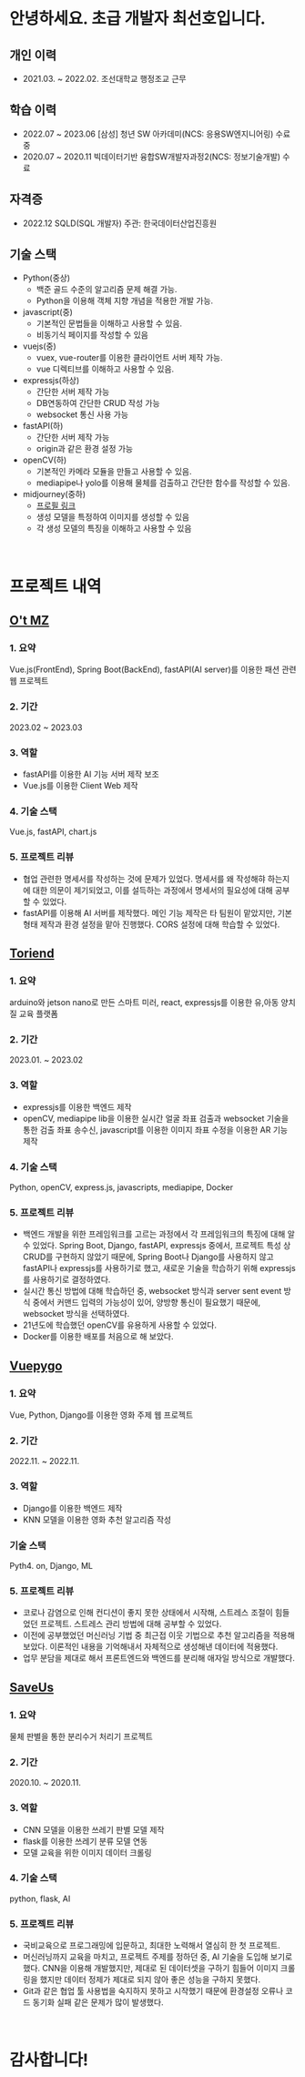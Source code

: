 # 안녕하세요. 초급 개발자 최선호입니다.

## 개인 이력
- 2021.03. ~ 2022.02. 조선대학교 행정조교 근무  

## 학습 이력
- 2022.07 ~ 2023.06 [삼성] 청년 SW 아카데미(NCS: 응용SW엔지니어링) 수료중
- 2020.07 ~ 2020.11 빅데이터기반 융합SW개발자과정2(NCS: 정보기술개발) 수료

## 자격증
- 2022.12 SQLD(SQL 개발자) 주관: 한국데이터산업진흥원

## 기술 스택
- Python(중상)
    - 백준 골드 수준의 알고리즘 문제 해결 가능.
    - Python을 이용해 객체 지향 개념을 적용한 개발 가능.
- javascript(중)
    - 기본적인 문법들을 이해하고 사용할 수 있음.
    - 비동기식 페이지를 작성할 수 있음
- vuejs(중)
    - vuex, vue-router를 이용한 클라이언트 서버 제작 가능.
    - vue 디렉티브를 이해하고 사용할 수 있음.
- expressjs(하상)
    - 간단한 서버 제작 가능
    - DB연동하여 간단한 CRUD 작성 가능
    - websocket 통신 사용 가능
- fastAPI(하)
    - 간단한 서버 제작 가능
    - origin과 같은 환경 설정 가능
- openCV(하)
    - 기본적인 카메라 모듈을 만들고 사용할 수 있음.
    - mediapipe나 yolo를 이용해 물체를 검출하고 간단한 함수를 작성할 수 있음.
- midjourney(중하)
    - [프로필 링크](https://www.midjourney.com/app/users/a7ca0eb7-e838-4dee-942e-c0c0eb78cf59/)
    - 생성 모델을 특정하여 이미지를 생성할 수 있음
    - 각 생성 모델의 특징을 이해하고 사용할 수 있음

<br>

# 프로젝트 내역

<!-- ## [Don Keeper]()

### 1. 요약
Vue.js(FrontEnd), Spring Boot(BackEnd)를 이용한 가계부 웹 앱 프로젝트

### 2. 기간
2023.02 ~ 2023.03

### 3. 역할
- 팀장
- 프로젝트 일정 관리 및 진도 체크
- Vue.js를 이용한 Client Web 제작

### 4. 기술 스택
Vue.js

### 5. 프로젝트 리뷰
- 
- 
-  -->


## [O't MZ](https://github.com/preferchoi/OtMZ)

### 1. 요약
Vue.js(FrontEnd), Spring Boot(BackEnd), fastAPI(AI server)를 이용한 패션 관련 웹 프로젝트

### 2. 기간
2023.02 ~ 2023.03

### 3. 역할
- fastAPI를 이용한 AI 기능 서버 제작 보조
- Vue.js를 이용한 Client Web 제작

### 4. 기술 스택
Vue.js, fastAPI, chart.js

### 5. 프로젝트 리뷰
- 협업 관련한 명세서를 작성하는 것에 문제가 있었다. 명세서를 왜 작성해햐 하는지에 대한 의문이 제기되었고, 이를 설득하는 과정에서 명세서의 필요성에 대해 공부할 수 있었다.
- fastAPI를 이용해 AI 서버를 제작했다. 메인 기능 제작은 타 팀원이 맡았지만, 기본 형태 제작과 환경 설정을 맡아 진행했다. CORS 설정에 대해 학습할 수 있었다.

## [Toriend](https://github.com/preferchoi/Toriends)

### 1. 요약
arduino와 jetson nano로 만든 스마트 미러, react, expressjs를 이용한 유,아동 양치질 교육 플랫폼

### 2. 기간
2023.01. ~ 2023.02

### 3. 역할
- expressjs를 이용한 백엔드 제작
- openCV, mediapipe lib을 이용한 실시간 얼굴 좌표 검출과 websocket 기술을 통한 검출 좌표 송수신, javascript를 이용한 이미지 좌표 수정을 이용한 AR 기능 제작

### 4. 기술 스택
Python, openCV, express.js, javascripts, mediapipe, Docker

### 5. 프로젝트 리뷰
- 백엔드 개발을 위한 프레임워크를 고르는 과정에서 각 프레임워크의 특징에 대해 알 수 있었다. Spring Boot, Django, fastAPI, expressjs 중에서, 프로젝트 특성 상 CRUD를 구현하지 않았기 때문에, Spring Boot나 Django를 사용하지 않고 fastAPI나 expressjs를 사용하기로 했고, 새로운 기술을 학습하기 위해 expressjs를 사용하기로 결정하였다.
- 실시간 통신 방법에 대해 학습하던 중, websocket 방식과 server sent event 방식 중에서 커맨드 입력의 가능성이 있어, 양방향 통신이 필요했기 때문에, websocket 방식을 선택하였다. 
- 21년도에 학습했던 openCV를 유용하게 사용할 수 있었다.
- Docker를 이용한 배포를 처음으로 해 보았다. 


## [Vuepygo](https://github.com/preferchoi/Vuepygo)

### 1. 요약
Vue, Python, Django를 이용한 영화 주제 웹 프로젝트

### 2. 기간
2022.11. ~ 2022.11.

### 3. 역할
- Django를 이용한 백엔드 제작
- KNN 모델을 이용한 영화 추천 알고리즘 작성

### 기술 스택
Pyth4. on, Django, ML

### 5. 프로젝트 리뷰
- 코로나 감염으로 인해 컨디션이 좋지 못한 상태에서 시작해, 스트레스 조절이 힘들었던 프로젝트. 스트레스 관리 방법에 대해 공부할 수 있었다.
- 이전에 공부했었던 머신러닝 기법 중 최근접 이웃 기법으로 추천 알고리즘을 적용해 보았다. 이론적인 내용을 기억해내서 자체적으로 생성해낸 데이터에 적용했다.
- 업무 분담을 제대로 해서 프론트엔드와 백엔드를 분리해 애자일 방식으로 개발했다.


## [SaveUs](https://github.com/preferchoi/saveus.git)

### 1. 요약
물체 판별을 통한 분리수거 처리기 프로젝트

### 2. 기간
2020.10. ~ 2020.11.

### 3. 역할
- CNN 모델을 이용한 쓰레기 판별 모델 제작
- flask를 이용한 쓰레기 분류 모델 연동
- 모델 교육을 위한 이미지 데이터 크롤링

### 4. 기술 스택
python, flask, AI

### 5. 프로젝트 리뷰
- 국비교육으로 프로그래밍에 입문하고, 최대한 노력해서 열심히 한 첫 프로젝트.
- 머신러닝까지 교육을 마치고, 프로젝트 주제를 정하던 중, AI 기술을 도입해 보기로 했다. CNN을 이용해 개발했지만, 제대로 된 데이터셋을 구하기 힘들어 이미지 크롤링을 했지만 데이터 정제가 제대로 되지 않아 좋은 성능을 구하지 못했다.
- Git과 같은 협업 툴 사용법을 숙지하지 못하고 시작했기 때문에 환경설정 오류나 코드 동기화 실패 같은 문제가 많이 발생했다.


<br>

# 감사합니다!
